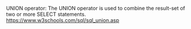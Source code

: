 UNION operator:
The UNION operator is used to combine the result-set of two or more SELECT statements.
https://www.w3schools.com/sql/sql_union.asp